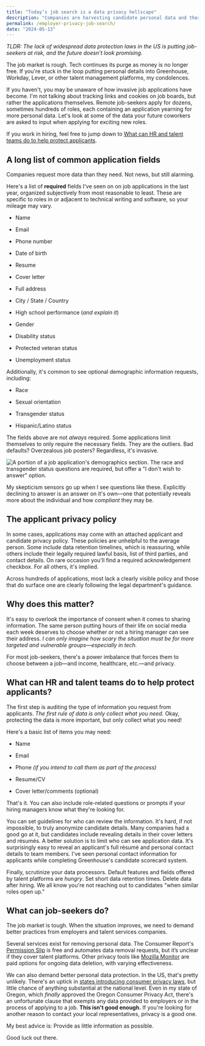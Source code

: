 ```yaml
---
title: "Today’s job search is a data privacy hellscape"
description: "Companies are harvesting candidate personal data and there's not much we can do about it."
permalink: /employer-privacy-job-search/
date: "2024-05-13"
---
```


*TLDR: The lack of widespread data protection laws in the US is putting job-seekers at risk, and the future doesn’t look promising.*

The job market is rough. Tech continues its purge as money is no longer free. If you're stuck in the loop putting personal details into Greenhouse, Workday, Lever, or other talent management platforms, my condolences.

If you haven't, you may be unaware of how invasive job applications have become. I'm not talking about tracking links and cookies on job boards, but rather the applications themselves. Remote job-seekers apply for dozens, sometimes hundreds of roles, each containing an application yearning for more personal data. Let's look at some of the data your future coworkers are asked to input when applying for exciting new roles.

If you work in hiring, feel free to jump down to [What can HR and talent teams do to help protect applicants](#what-can-hr-and-talent-teams-do-to-help-protect-applicants%3F).

## A long list of common application fields

Companies request more data than they need. Not news, but still alarming.

Here's a list of **required** fields I've seen on on job applications in the last year, organized subjectively from most reasonable to least. These are specific to roles in or adjacent to technical writing and software, so your mileage may vary.

- Name

- Email

- Phone number

- Date of birth

- Resume

- Cover letter

- Full address

- City / State / Country

- High school performance (*and explain it*)

- Gender

- Disability status

- Protected veteran status

- Unemployment status

Additionally, it's common to see optional demographic information requests, including:

- Race

- Sexual orientation

- Transgender status

- Hispanic/Latino status

The fields above are not *always* required. Some applications limit themselves to only require the necessary fields. They are the outliers. Bad defaults? Overzealous job posters? Regardless, it's invasive.

![A portion of a job application's demographics section. The race and transgender status questions are required, but offer a "I don't wish to answer" option.](/assets/img/optional-required.png)

My skepticism sensors go up when I see questions like these. Explicitly declining to answer is an answer on it's own—one that potentially reveals more about the individual and how *compliant* they may be.

## The applicant privacy policy

In some cases, applications may come with an attached applicant and candidate privacy policy. These policies are unhelpful to the average person. Some include data retention timelines, which is reassuring, while others include their legally required lawful basis, list of third parties, and contact details. On rare occasion you'll find a required acknowledgement checkbox. For all others, it's implied.

Across hundreds of applications, most lack a clearly visible policy and those that do surface one are clearly following the legal department's guidance.

## Why does this matter?

It's easy to overlook the importance of consent when it comes to sharing information. The same person putting hours of their life on social media each week deserves to choose whether or not a hiring manager can see their address. *I can only imagine how scary the situation must be for more targeted and vulnerable groups—especially in tech.*

For most job-seekers, there's a power imbalance that forces them to choose between a job—and income, healthcare, etc.—and privacy.

## What can HR and talent teams do to help protect applicants?

The first step is auditing the type of information you request from applicants. *The first rule of data is only collect what you need.* Okay, protecting the data is more important, but only collect what you need!

Here's a basic list of items you may need:

- Name

- Email

- Phone *(if you intend to call them as part of the process)*

- Resume/CV

- Cover letter/comments (optional)

That's it. You can also include role-related questions or prompts if your hiring managers know what they're looking for.

You can set guidelines for who can review the information. It's hard, if not impossible, to truly anonymize candidate details. Many companies had a good go at it, but candidates include revealing details in their cover letters and résumés. A better solution is to limit who can see application data. It's surprisingly easy to reveal an applicant's full résumé and personal contact details to team members. I've seen personal contact information for applicants while completing Greenhouse's candidate scorecard system.

Finally, scrutinize your data processors. Default features and fields offered by talent platforms are *hungry*. Set short data retention times. Delete data after hiring. We all know you're not reaching out to candidates "when similar roles open up."

## What can job-seekers do?

The job market is tough. When the situation improves, we need to demand better practices from employers and talent services companies.

Several services exist for removing personal data. The Consumer Report's [Permission Slip](https://www.permissionslipcr.com/) is free and automates data removal requests, but it’s unclear if they cover talent platforms. Other privacy tools like [Mozilla Monitor](https://monitor.mozilla.org) are paid options for ongoing data deletion, with varying effectiveness.

We can also demand better personal data protection. In the US, that's pretty unlikely. There's an uptick in [states introducing consumer privacy laws](https://iapp.org/resources/article/us-state-privacy-legislation-tracker/), but little chance of anything substantial at the national level. Even in my state of Oregon, which *finally* approved the Oregon Consumer Privacy Act, there's an unfortunate clause that exempts any data provided to employers or in the process of applying to a job. **This isn't good enough.** If you're looking for another reason to contact your local representatives, privacy is a good one.

My best advice is: Provide as little information as possible.

Good luck out there.
